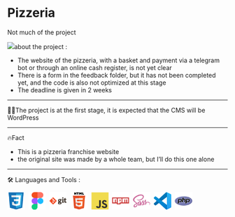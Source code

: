 # Pizzeria
 Not much of the project

<img src="https://media.giphy.com/media/WUlplcMpOCEmTGBtBW/giphy.gif" width="30">about the project :
- The website of the pizzeria, with a basket and payment via a telegram bot or through an online cash register, is not yet clear
- There is a form in the feedback folder, but it has not been completed yet, and the code is also not optimized at this stage
- The deadline is given in 2 weeks

 ---

 :man_technologist:The project is at the first stage, it is expected that the CMS will be WordPress

 ---

 :fire:Fact
 - This is a pizzeria franchise website
 - the original site was made by a whole team, but I’ll do this one alone

  ---

  :hammer_and_wrench: Languages and Tools :
<div>
  <img src="https://github.com/devicons/devicon/blob/master/icons/css3/css3-original.svg" title="CSS" alt="CSS" width="40" height="40"/>&nbsp;
  <img src="https://github.com/devicons/devicon/blob/master/icons/figma/figma-original.svg" title="Figma" alt="Figma" width="40" height="40"/>&nbsp;
  <img src="https://github.com/devicons/devicon/blob/master/icons/git/git-original-wordmark.svg" title="Git" alt="Git" width="40" height="40"/>&nbsp;
  <img src="https://github.com/devicons/devicon/blob/master/icons/html5/html5-original-wordmark.svg" title="HTML" alt="HTML" width="40" height="40"/>&nbsp;
  <img src="https://github.com/devicons/devicon/blob/master/icons/javascript/javascript-original.svg" title="JS" alt="JS" width="40" height="40"/>&nbsp;
  <img src="https://github.com/devicons/devicon/blob/master/icons/npm/npm-original-wordmark.svg" title="npm" alt="npm" width="40" height="40"/>&nbsp;
  <img src="https://github.com/devicons/devicon/blob/master/icons/sass/sass-original.svg" title="Sass" alt="Sass" width="40" height="40"/>&nbsp;
  <img src="https://github.com/devicons/devicon/blob/master/icons/vscode/vscode-original.svg" title="VScode" alt="VScode" width="40" height="40"/>&nbsp;
  <img src="https://github.com/devicons/devicon/blob/master/icons/php/php-original.svg" title="PHP" alt="PHP" width="40" height="40"/>&nbsp;
</div>
